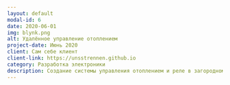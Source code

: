 ```yaml
---
layout: default
modal-id: 6
date: 2020-06-01
img: blynk.png
alt: Удалённое управление отоплением
project-date: Июнь 2020
client: Сам себе клиент
client-link: https://unsstrennen.github.io
category: Разработка электроники
description: Создание системы управления отоплением и реле в загородном доме. В качестве фреймворка для создания пульта управления используется Blynk. Управление ТЭНами - симисторное, контроллер - Arduino. Полное резервирование, аппаратный WatchDog. Сервер развёрнут на Raspberry Pi, находящейся в одной сети с устройством. Для подключения к управлению за NAT используется подключение к стороннему VPN-серверу, на котором открыты порты для подключения.
---
```


